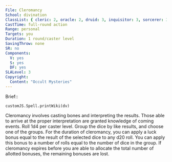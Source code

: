 ```yaml
---
File: Cleromancy
School: divination
ClassList: { cleric: 2, oracle: 2, druid: 3, inquisitor: 3, sorcerer: 3, wizard: 3 }
CastTime: full-round action
Range: personal
Targets: you
Duration: 1 round/caster level
SavingThrow: none
SR: no
Components:
  V: yes
  S: yes
  DF: yes
SLALevel: 3
Copyright:
  Content: "Occult Mysteries"
---
```

Brief:: 

```dataviewjs
customJS.Spell.printWiki(dv)
```

Cleromancy involves casting bones and interpreting the results. Those able to arrive at the proper interpretation are granted knowledge of coming events. Roll 1d4 per caster level. Group the dice by like results, and choose one of the groups. For the duration of cleromancy, you can apply a luck bonus equal to the result of the selected dice to any d20 roll.  You can apply this bonus to a number of rolls equal to the number of dice in the group. If cleromancy expires before you are able to allocate the total number of allotted bonuses, the remaining bonuses are lost.
